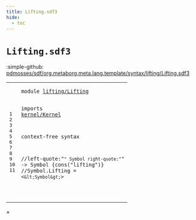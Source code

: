 ```yaml
---
title: Lifting.sdf3
hide:
  - toc
---
```


# `Lifting.sdf3`

:simple-github: [pdmosses/sdf/org.metaborg.meta.lang.template/syntax/lifting/Lifting.sdf3]

[pdmosses/sdf/org.metaborg.meta.lang.template/syntax/lifting/Lifting.sdf3]: https://github.com/pdmosses/sdf/blob/master/org.metaborg.meta.lang.template/syntax/lifting/Lifting.sdf3 "The source file on GitHub"

<div class="sdf3"><table class="highlighttable"><tbody><tr><td class="linenos"><div class="linenodiv"><pre><span></span>1
2
3
4
5
6
7
8
9
10
11
</pre></div></td>
<td class="code"><pre><code><span class="keyword">module</span> <a href="../../sdf2-core/Sdf2-Syntax.sdf3/#lifting/Lifting_6_8" id="lifting/Lifting_1_8" title="Referenced at ../../sdf2-core/Sdf2-Syntax.sdf3 line 7">lifting/Lifting</a>

<span class="keyword">imports</span> <a href="../../kernel/Kernel.sdf3/#kernel/Kernel_0_7" id="kernel/Kernel_3_9" title="Defined at ../../kernel/Kernel.sdf3 line 1">kernel/Kernel</a>


<span class="keyword">context-free syntax</span>

<span class="layout">//left-quote:"`" Symbol right-quote:"`" -&gt; Symbol  {cons("lifting")}</span>
<span class="layout">//Symbol.Lifting = &lt;`&lt;Symbol&gt;`&gt;</span>

     
</code></pre></td></tr></tbody></table></div>

<div id="modal">
  <div id="modal-content">
    <span id="modal-close">&times;</span>
    <h2 id="modal-h2"></h2>
    <p  id="modal-p"></p>
    <ul id="modal-ul"></ul>
  </div>
</div>
